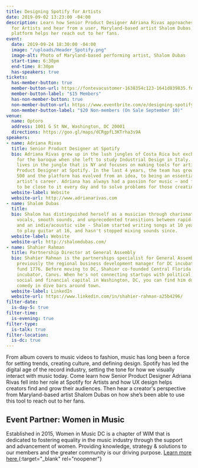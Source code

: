 ```yaml
---
title: Designing Spotify for Artists
date: 2019-09-02 13:23:00 -04:00
description: Learn how Senior Product Designer Adriana Rivas approaches UX for Spotify
  for Artists and hear from a user, Maryland-based artist Shalom Dubas, on how the
  platform helps her reach out to her fans.
event:
  date: 2019-09-24 18:30:00 -04:00
  image: "/uploads/Header_Spotify.png"
  image-alt: Photo of Maryland-based performing artist, Shalom Dubas
  start-time: 6:30pm
  end-time: 8:30pm
  has-speakers: true
tickets:
  has-member-button: true
  member-button-url: https://fontevacustomer-1638354c123-1641d839835.force.com/services/oauth2/authorize?client_id=3MVG9nthuDc9owbcOq7_07W.HriOQQPWTbMkrpOla.ajDQlTHf4_uby_mhwylcX.mJBU2O2SppTiZMS0J_HJd&response_type=code&redirect_uri=https://ikit.aiga.org/ikit_national_util/ikit-national-util-sso-redirect/&state=https%3A%2F%2Fdc.aiga.org%2Fevent%2Fdesigning-spotify-for-artists%2F%3Fredirect_source%3Deventbrite_register
  member-button-label: "$15 Members"
  has-non-member-button: true
  non-member-button-url: https://www.eventbrite.com/e/designing-spotify-for-artists-tickets-71290460687
  non-member-button-label: "$20 Non-members (On Sale September 10)"
venue:
  name: Optoro
  address: 1001 G St NW, Washington, DC 20001
  directions: https://goo.gl/maps/dCRgpfL3KTrha3s9A
speakers:
- name: Adriana Rivas
  title: Senior Product Designer at Spotify
  bio: Adriana Rivas grew up in the lush jungles of Costa Rica but exchanged the green
    for the baroque when she left to study Industrial Design in Italy. Today, she
    lives in the jungle that is NY and focuses on making tools for artists as a Senior
    Product Designer at Spotify. In the last 4 years, the team has grown from 40 to
    500 and the platform has evolved from an idea, to being an essential part of an
    artist’s career. Adriana has always had a passion for music – and finds it rewarding
    to be close to it every day and to solve problems for those creating it.
  website-label: Website
  website-url: http://www.adrianarivas.com
- name: Shalom Dubas
  title: 
  bio: Shalom has distinguished herself as a musician through charismatic and witty
    vocals, smooth sounds, and unprecedented transitions between rapid-fire verse
    and an indie/acoustic vibe - Shalom started writing songs at 10 years old, learned
    to play guitar at 16, and hasn't stopped mixing sounds since.
  website-label: Website
  website-url: http://shalomdubas.com/
- name: Shahier Rahman
  title: Partnership Director at General Assembly
  bio: Shahier Rahman is the partnerships specialist for General Assembly DC. He was
    previously the regional business development manager for DC incubator and venture
    fund 1776. Before moving to DC, Shahier co-founded Central Florida's first tech
    incubator, Canvs. When he's not connecting startups with political, intellectual,
    social and financial capital in Washington, DC, you can find him doing stand-up
    comedy in dive bars around town.
  website-label: LinkedIn
  website-url: https://www.linkedin.com/in/shahier-rahman-a25b4296/
filter-date:
  is-day-5: true
filter-time:
  is-evening: true
filter-type:
  is-talk: true
filter-location:
  is-dc: true
---
```


From album covers to music videos to fashion, music has long been a force for setting trends, creating culture, and defining design. Spotify has led the digital age of the record industry, setting the tone for how we visually interact with music today. Come learn how Senior Product Designer Adriana Rivas fell into her role at Spotify for Artists and how UX design helps creators find and grow their audiences. Then hear a creator's perspective from Maryland-based artist Shalom Dubas on how she’s been able to use this tool to reach out to her fans. 

## Event Partner: Women in Music
Established in 2015, Women in Music DC is a chapter of WIM that is dedicated to fostering equality in the music industry through the support and advancement of women. Providing knowledge, strategy & solutions to our members and the greater community is our driving purpose. [Learn more here.](https://www.womeninmusic.org/wim-dc){:target="_blank" rel="noopener"}